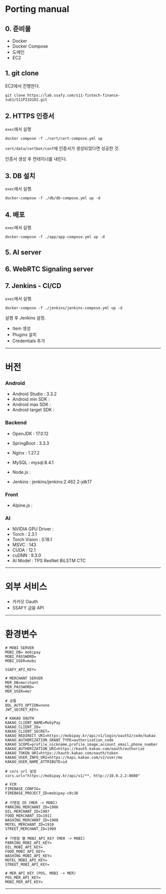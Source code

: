 # Porting manual

## 0. 준비물

- Docker
- Docker Compose
- 도메인
- EC2
  

## 1. git clone

EC2에서 진행한다.  

```
git clone https://lab.ssafy.com/s11-fintech-finance-sub1/S11P21D102.git
```
  
## 2. HTTPS 인증서

`exec`에서 실행  
```
docker compose -f ./cert/cert-compose.yml up
```

`cert/data/certbot/conf`에 인증서가 생성되었다면 성공한 것.  

인증서 생성 후 컨테이너를 내린다.  

## 3. DB 설치

`exec`에서 실행.  
```
docker-compose -f ./db/db-compose.yml up -d
```
  

## 4. 배포

`exec`에서 실행.  
```
docker-compose -f ./app/app-compose.yml up -d
```
  

## 5. AI server



## 6. WebRTC Signaling server


## 7. Jenkins - CI/CD

`exec`에서 실행.  
```
docker-compose -f ./jenkins/jenkins-compose.yml up -d
```

실행 후 Jenkins 설정.  

- Item 생성
- Plugins 설치
- Credentials 추가

---

# 버전


### Android
- Android Studio : 3.3.2
- Android min SDK : 
- Android max SDK : 
- Android target SDK :

### Backend
- OpenJDK : 17.0.12
- SpringBoot : 3.3.3
- Nginx : 1.27.2
- MySQL : mysql:8.4.1
- Node.js : 

- Jenkins : jenkins/jenkins:2.462.2-jdk17

### Front
- Alpine.js : 

### AI
- NVIDIA GPU Driver : 
- Torch : 2.3.1
- Torch Vision : 0.18.1
- MSVC : 143
- CUDA : 12.1
- cuDNN : 9.3.0
- AI Model : TPS ResNet BiLSTM CTC


---
# 외부 서비스

- 카카오 Oauth
- SSAFY 금융 API

---
# 환경변수

```
# MOBI SERVER
MOBI_DB= mobipay
MOBI_PASSWORD=
MOBI_USER=mobi

SSAFY_API_KEY=

# MERCHANT SERVER
MER_DB=merchant
MER_PASSWORD=
MER_USER=mer

# 공통
DDL_AUTO_OPTION=none
JWT_SECRET_KEY=

# KAKAO OAUTH
KAKAO_CLIENT_NAME=MobyPay
KAKAO_CLIENT_ID=
KAKAO_CLIENT_SECRET=
KAKAO_REDIRECT_URI=https://mobipay.kr/api/v1/login/oauth2/code/kakao
KAKAO_AUTHORIZATION_GRANT_TYPE=authorization_code
KAKAO_SCOPE=profile_nickname,profile_image,account_email,phone_number
KAKAO_AUTHORIZATION_URI=https://kauth.kakao.com/oauth/authorize
KAKAO_TOKEN_URI=https://kauth.kakao.com/oauth/token
KAKAO_USER_INFO_URI=https://kapi.kakao.com/v2/user/me
KAKAO_USER_NAME_ATTRIBUTE=id

# cors url 설정
cors.url="https://mobipay.kr/api/v1/**, http://10.0.2.2:8080"

# FCM
FIREBASE_CONFIG=
FIREBASE_PROJECT_ID=mobipay-c0c38

# 가맹점 ID (MER -> MOBI)
PARKING_MERCHANT_ID=1906
OIL_MERCHANT_ID=1907
FOOD_MERCHANT_ID=1911
WASHING_MERCHANT_ID=1908
MOTEL_MERCHANT_ID=1910
STREET_MERCHANT_ID=1909

# 가맹점 별 MOBI_API_KEY (MER -> MOBI)
PARKING_MOBI_API_KEY=
OIL_MOBI_API_KEY=
FOOD_MOBI_API_KEY=
WASHING_MOBI_API_KEY=
MOTEL_MOBI_API_KEY=
STREET_MOBI_API_KEY=

# MER_API_KEY (POS, MOBI -> MER)
POS_MER_API_KEY=
MOBI_MER_API_KEY=
```

---